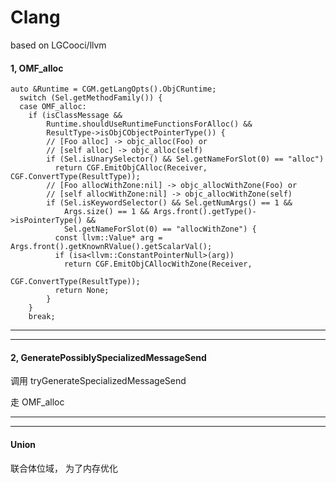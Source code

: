 # Clang
based on LGCooci/llvm






#### 1, OMF_alloc


```
auto &Runtime = CGM.getLangOpts().ObjCRuntime;
  switch (Sel.getMethodFamily()) {
  case OMF_alloc:
    if (isClassMessage &&
        Runtime.shouldUseRuntimeFunctionsForAlloc() &&
        ResultType->isObjCObjectPointerType()) {
        // [Foo alloc] -> objc_alloc(Foo) or
        // [self alloc] -> objc_alloc(self)
        if (Sel.isUnarySelector() && Sel.getNameForSlot(0) == "alloc")
          return CGF.EmitObjCAlloc(Receiver, CGF.ConvertType(ResultType));
        // [Foo allocWithZone:nil] -> objc_allocWithZone(Foo) or
        // [self allocWithZone:nil] -> objc_allocWithZone(self)
        if (Sel.isKeywordSelector() && Sel.getNumArgs() == 1 &&
            Args.size() == 1 && Args.front().getType()->isPointerType() &&
            Sel.getNameForSlot(0) == "allocWithZone") {
          const llvm::Value* arg = Args.front().getKnownRValue().getScalarVal();
          if (isa<llvm::ConstantPointerNull>(arg))
            return CGF.EmitObjCAllocWithZone(Receiver,
                                             CGF.ConvertType(ResultType));
          return None;
        }
    }
    break;
```

<hr>


<hr>



#### 2,  GeneratePossiblySpecializedMessageSend

调用 tryGenerateSpecializedMessageSend

走  OMF_alloc





<hr>


<hr>





#### Union


联合体位域， 为了内存优化





